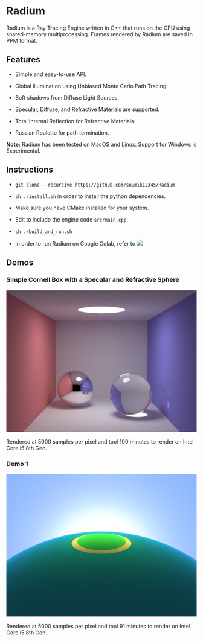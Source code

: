 # Radium

Radium is a Ray Tracing Engine written in C++ that runs on the CPU using shared-memory multiprocessing. Frames rendered by Radium are saved in PPM format.

## Features

- Simple and easy-to-use API.

- Global illumination using Unbiased Monte Carlo Path Tracing.

- Soft shadows from Diffuse Light Sources.

- Specular, Diffuse, and Refractive Materials are supported.

- Total Internal Reflection for Refractive Materials.

- Russian Roulette for path termination.

**Note:** Radium has been tested on MacOS and Linux. Support for Windows is Experimental.

## Instructions

- `git clone --recursive https://github.com/soumik12345/Radium`

- `sh ./install.sh` in order to install the python dependencies.

- Make sure you have CMake installed for your system.

- Edit to include the engine code `src/main.cpp`.

- `sh ./build_and_run.sh`

- In order to run Radium on Google Colab, refer to [![](https://colab.research.google.com/assets/colab-badge.svg)](https://colab.research.google.com/github/soumik12345/Radium/blob/monte_carlo/notebooks/Demo.ipynb)

## Demos

### Simple Cornell Box with a Specular and Refractive Sphere

![](./assets/simple_cornell_box.png)

Rendered at 5000 samples per pixel and tool 100 minutes to render on Intel Core i5 8th Gen.

### Demo 1

![](./assets/demo_1.png)

Rendered at 5000 samples per pixel and tool 91 minutes to render on Intel Core i5 8th Gen.